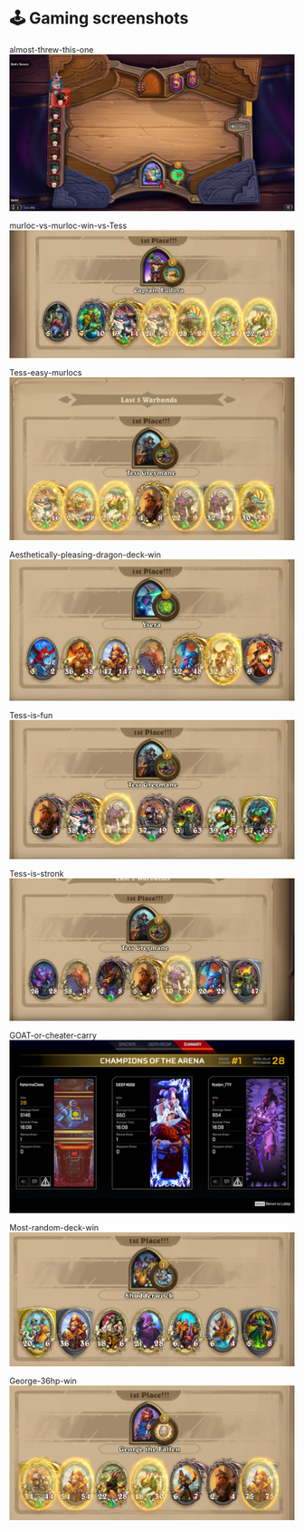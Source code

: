 # :joystick: Gaming screenshots

almost-threw-this-one
![almost-threw-this-one](almost-threw-this-one.png)

murloc-vs-murloc-win-vs-Tess
![murloc-vs-murloc-win-vs-Tess](murloc-vs-murloc-win-vs-Tess.png)

Tess-easy-murlocs
![Tess-easy-murlocs](tess-easy-murlocs.png)

Aesthetically-pleasing-dragon-deck-win
![Aesthetically-pleasing-dragon-deck-win](aesthetically-pleasing-dragon-deck-win.png)

Tess-is-fun
![Tess-is-fun](Tess-is-fun.png)

Tess-is-stronk
![Tess-is-stronk](Tess-is-stronk.png)

GOAT-or-cheater-carry
![GOAT-or-cheater-carry](goat-or-cheater-carry.png)

Most-random-deck-win
![Most-random-deck-win](most-random-deck-win.png)

George-36hp-win
![George-36hp-win](George-36hp-win.png)
